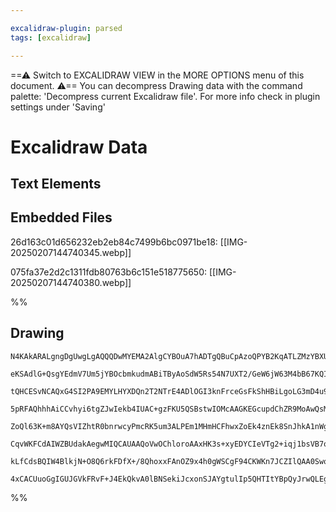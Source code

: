 ```yaml
---

excalidraw-plugin: parsed
tags: [excalidraw]

---
```

==⚠  Switch to EXCALIDRAW VIEW in the MORE OPTIONS menu of this document. ⚠== You can decompress Drawing data with the command palette: 'Decompress current Excalidraw file'. For more info check in plugin settings under 'Saving'


# Excalidraw Data

## Text Elements
## Embedded Files
26d163c01d656232eb2eb84c7499b6bc0971be18: [[IMG-20250207144740345.webp]]

075fa37e2d2c1311fdb80763b6c151e518775650: [[IMG-20250207144740380.webp]]

%%
## Drawing
```compressed-json
N4KAkARALgngDgUwgLgAQQQDwMYEMA2AlgCYBOuA7hADTgQBuCpAzoQPYB2KqATLZMzYBXUtiRoIACyhQ4zZAHoFAc0JRJQgEYA6bGwC2CgF7N6hbEcK4OCtptbErHALRY8RMpWdx8Q1TdIEfARcZgRmBShcZQUebQAObQBmGjoghH0EDihmbgBtcDBQMBKIEm4IIx4AYWqAGQAlACsARVSSyFhECsJ9aKR+UsxuZwBGABZRpO1R0YBWeIA2Ufie

eKSAdlG+QsgYEdmV7Um5jYBOcbmkudmABiTByAoSdW5Rs54N7UXT2/GeW6jW63M4bB67KQIQjKaRvJKLOIbRYbeK3BFAoHgjoQazKYLcW6PCDMKCkNgAawQ1TY+DYpAqpOszDguEC2XapU0uGw5OUZKEHGI1Np9IkjI4zNZWSgHMgADNCPh8ABlWD4iSSbkaQKy4mkikIADqL0kbyJJLJlNVMHV6EEHl1/JhHHCuTQoyJbBZ2DU+3dwKJ/MFLuYb

tQHCESvNCAQxG4SI2PA9EMYLHYXDQn2T2NTrE4ADlOGI3knFrceGsFkShHBiLgoLG3mD4u94h94uN7kTCMwACLpBtxtByghhIl84RwACSxDDeQAukTNMJBQBRYKZbJzxcQogccncCNR3dsHmNtCkoQIIkK4Izio8RbEUaLJLYQHEH4IpI8BCaX+aB22AbOMZxnJoiyaO+oKjJoCArLqzDuOIqAFB0YDZh0oy7Du2KEIKWAVLgPC6nK5CZPeaBHvg

5pRFAQhhhAiCCvhyi6tgZJwIekb4IUAC+gzFKU5QSBstwIOMcAAGKEGcupdChZR9MoAwQsMaBjH8iRogCZyAq+PxYqUfqoM4cyLIs2g8Gc6xJECfxgvMRLPMQrxoHM4zaGJ5ZzDc7wfGc7xEpIUIwjK7med5PC+bMYHWUFEK4rahIQhaBrCnSDLkBKLJsjKS7cryQZCjSmVitlkp5aRioqmqimatg2qqdiaWUsarmmu6tGWgg1q2sSNLlIGwjOq6

ZoQl63K+m8AYQsVIZhtR0bnrwcyPmcRK5um3ALPEm1MHmHCFhwxZoEk4znEk8SnJhkA1nWg5NldZyLNdYKJntEI9v2wSPcOo7XhCE41jO25LiuxDrhk0pg7u+EHlRPFErSZ5DqgI74GOEK3gglHoLcGxzCOmwIDwxA8NgUyzHKxCAQTr4QZTNwIDc8QbITPy3IhyH5LsGGPBhOHdgR6noLgKQ3uRuNo0tqV0QxFTMY4HBsUSHFetxSr8eAuE4nAc

CqvWKFCdAIWZBUdakAegwMIQCAUAAQoVwOChloroAAxHK3s+xyEDYCIeVTg2+iqj1bsVB7ozwTHfsB6QQch07PIuyVIpZUyuXSnHgfSsHGQyUqfWKfaQ2FP7ufZPnof6m1JrcDspTx4nGRhwaxcVKXcY283echw0I2SAt41N5XUDVwA8t603+ilo8J33BecFAUm4PoiomXMPdj9XUnL8qhBGChALbwvVchwAKlgUAAIJEMoGboMEcr5eXvfn63US

kLfCdsBQIW4BlkjN+O8Q6rkFDfX+/8QhoxxFAnOZ9x4h0gWSCgF94CKWKn7JCZIlQAA0Swom0GtFY4xlgrAmKcG2OCaT4AAJrcHiB2GYqwXo8HGNcBEFYbZGDYAYbgQlID0AIFeN42gwL/HiPxU+Ld9ADwFMQYeEgsE2z5CQA+R8G5z0gGo4gqoEBcXcqo0gJAACybBiAIHAbgTQwQ0YYyxqUXREc0CCIgA7GksDSDKC5AACiTBsagvBRiBOCaE2

4xCACUuoGgIGUJGVkFRvF+J4EkQkvA0lBNSekiJcxonSJAYgtulIp5QHTItYBpQyJrwQLEgiJiVYCIhFkGxdjuCXkBtibARBDGoA6USDgNT2mkCvJ6IQUA9woQ6QU0odgmgIGwDkZUgy4DmMsdY2xK0HGdMgNyMpjAL58PwE07EClO7pEWdtNWDEoAGHQd0RGx5sQo0pPYgGyNQi30uQco5mteIlD4uAASdAcZhmAICviQA=
```
%%